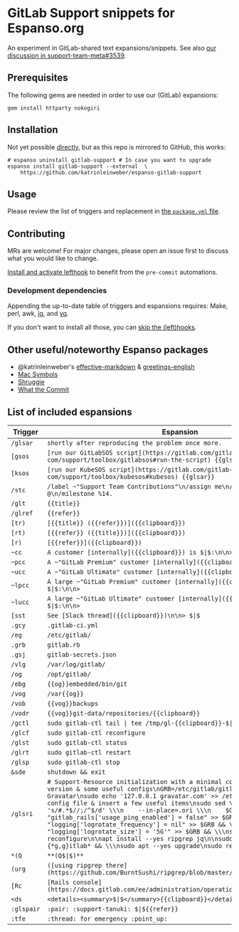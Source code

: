 # GitLab Support snippets for Espanso.org

An experiment in GitLab-shared text expansions/snippets.
See also [our discussion in support-team-meta#3539](https://gitlab.com/gitlab-com/support/support-team-meta/-/issues/3539#note_597649648).

## Prerequisites

The following gems are needed in order to use our (GitLab) expansions:

```shell
gem install httparty nokogiri
```

## Installation

Not yet possible [directly](https://espanso.org/docs/packages/#from-a-repository),
but as this repo is mirrored to GitHub, this works:

```shell
# espanso uninstall gitlab-support # In case you want to upgrade
espanso install gitlab-support --external  \
    https://github.com/katrinleinweber/espanso-gitlab-support
```

## Usage

Please review the list of triggers and replacement in [the `package.yml` file](gitlab-support/0.1.0/package.yml).

## Contributing

MRs are welcome! For major changes, please open an issue first to discuss what you would like to change.

[Install and activate lefthook](https://github.com/evilmartians/lefthook/blob/master/docs/full_guide.md#installation)
to benefit from the `pre-commit` automations.

### Development dependencies

Appending the up-to-date table of triggers and espansions requires:
Make, perl, awk,
[jq](https://stedolan.github.io/jq/), and
[yq](https://mikefarah.gitbook.io/yq/).

If you don't want to install all those, you can
[skip the (left)hooks](https://github.com/evilmartians/lefthook/blob/master/docs/full_guide.md#skip-lefthook-execution).

## Other useful/noteworthy Espanso packages

- @katrinleinweber's [effective-markdown](https://github.com/katrinleinweber/espanso-effective-markdown) & [greetings-english](https://github.com/katrinleinweber/espanso-greetings-english)
- [Mac Symbols](https://hub.espanso.org/packages/mac-symbols/)
- [Shruggie](https://hub.espanso.org/packages/shruggie/)
- [What the Commit](https://hub.espanso.org/packages/wtc/)

## List of included espansions

Trigger | Espansion
------- | ---------
`/glsar` | `shortly after reproducing the problem once more.`
`[gsos` | `[run our GitLabSOS script](https://gitlab.com/gitlab-com/support/toolbox/gitlabsos#run-the-script) {{glsar}}`
`[ksos` | `[run our KubeSOS script](https://gitlab.com/gitlab-com/support/toolbox/kubesos#kubesos) {{glsar}}`
`/stc` | `/label ~"Support Team Contributions"\n/assign me\n/assign_reviewer @\n/milestone %14.`
`/glt` | `{{title}}`
`/glref` | `{{refer}}`
`[tr)` | `[{{title}} ({{refer}})]({{clipboard}})`
`[rt)` | `[{{refer}} ({{title}})]({{clipboard}})`
`[r)` | `[{{refer}}]({{clipboard}})`
`~cc` | `A customer [internally]({{clipboard}}) is $\|$:\n\n> `
`~pcc` | `A ~"GitLab Premium" customer [internally]({{clipboard}}) is $\|$:\n\n> `
`~ucc` | `A ~"GitLab Ultimate" customer [internally]({{clipboard}}) is $\|$:\n\n> `
`~lpcc` | `A large ~"GitLab Premium" customer [internally]({{clipboard}}) is $\|$:\n\n> `
`~lucc` | `A large ~"GitLab Ultimate" customer [internally]({{clipboard}}) is $\|$:\n\n> `
`[sst` | `See [Slack thread]({{clipboard}})\n\n> $\|$`
`.gcy` | `.gitlab-ci.yml`
`/eg` | `/etc/gitlab/`
`.grb` | `gitlab.rb`
`.gsj` | `gitlab-secrets.json`
`/vlg` | `/var/log/gitlab/`
`/og` | `/opt/gitlab/`
`/ebg` | `{{og}}embedded/bin/git`
`/vog` | `/var{{og}}`
`/vob` | `{{vog}}backups`
`/vodr` | `{{vog}}git-data/repositories/{{clipboard}}`
`/gctl` | `sudo gitlab-ctl tail \| tee /tmp/gl-{{clipboard}}-$\|$.txt`
`/glcf` | `sudo gitlab-ctl reconfigure`
`/glst` | `sudo gitlab-ctl status`
`/glrt` | `sudo gitlab-ctl restart`
`/glsp` | `sudo gitlab-ctl stop`
`&sde` | `shutdown && exit`
`/glsri` | `# Support-Resource initialization with a minimal configuration,\n# pinned version & some useful configs\nGRB=/etc/gitlab/gitlab.rb\n\n# Block Gravatar\nsudo echo '127.0.0.1 gravatar.com' >> /etc/hosts\n\n# Clear config file & insert a few useful items\nsudo sed \\\n    -e 's/#.*$//;/^$/d' \\\n    --in-place=.ori \\\n    $GRB && \\\necho "gitlab_rails['usage_ping_enabled'] = false" >> $GRB && \\\necho "logging['logrotate_frequency'] = nil" >> $GRB && \\\necho "logging['logrotate_size'] = '5G'" >> $GRB && \\\nsudo gitlab-ctl reconfigure\n\napt install --yes ripgrep jq\n\nsudo apt-mark hold {*g,g}itlab* && \\\nsudo apt --yes upgrade\nsudo reboot\n`
`*(Q` | `**(Q$\|$)**`
`(urg` | `([using ripgrep there](https://github.com/BurntSushi/ripgrep/blob/master/GUIDE.md))`
`[Rc` | `[Rails console](https://docs.gitlab.com/ee/administration/operations/rails_console.html)`
`<ds` | `<details><summary>$\|$</summary>{{clipboard}}</details>`
`:glspair` | `:pair: :support-tanuki: $\|${{refer}}`
`:tfe` | `:thread: for emergency :point_up:`
